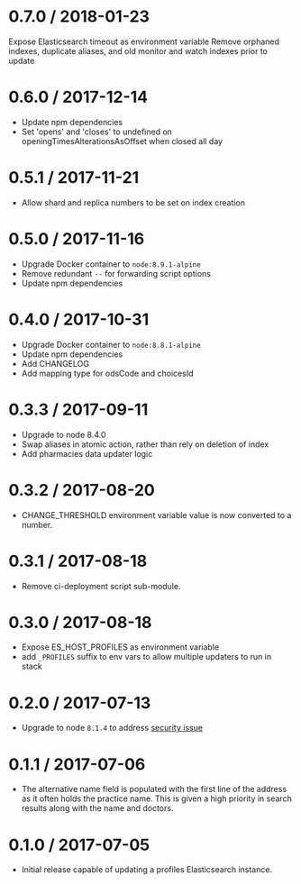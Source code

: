 0.7.0 / 2018-01-23
==================
Expose Elasticsearch timeout as environment variable
Remove orphaned indexes, duplicate aliases, and old monitor and watch indexes prior to update

0.6.0 / 2017-12-14
==================
- Update npm dependencies
- Set 'opens' and 'closes' to undefined on openingTimesAlterationsAsOffset when closed all day

0.5.1 / 2017-11-21
==================
- Allow shard and replica numbers to be set on index creation

0.5.0 / 2017-11-16
==================
- Upgrade Docker container to `node:8.9.1-alpine`
- Remove redundant `--` for forwarding script options
- Update npm dependencies

0.4.0 / 2017-10-31
==================
- Upgrade Docker container to `node:8.8.1-alpine`
- Update npm dependencies
- Add CHANGELOG
- Add mapping type for odsCode and choicesId

0.3.3 / 2017-09-11
==================
- Upgrade to node 8.4.0
- Swap aliases in atomic action, rather than rely on deletion of index
- Add pharmacies data updater logic

0.3.2 / 2017-08-20
==================
- CHANGE_THRESHOLD environment variable value is now converted to a number.

0.3.1 / 2017-08-18
==================
- Remove ci-deployment script sub-module.

0.3.0 / 2017-08-18
==================
- Expose ES_HOST_PROFILES as environment variable
- add `_PROFILES` suffix to env vars to allow multiple updaters to run in stack

0.2.0 / 2017-07-13
==================
- Upgrade to node `8.1.4` to address [security issue](https://nodejs.org/en/blog/vulnerability/july-2017-security-releases/)

0.1.1 / 2017-07-06
==================
- The alternative name field is populated with the first line of the address as it often holds the practice name.
This is given a high priority in search results along with the name and doctors.

0.1.0 / 2017-07-05
==================
- Initial release capable of updating a profiles Elasticsearch instance.

